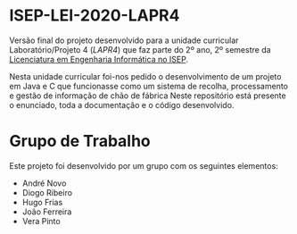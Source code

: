 # ISEP-LEI-2020-LAPR4
 
Versão final do projeto desenvolvido para a unidade curricular	Laboratório/Projeto 4 (_LAPR4_) que faz parte do 2º ano, 2º semestre da [Licenciatura em Engenharia Informática no ISEP](https://www.isep.ipp.pt/Course/Course/26).

Nesta unidade curricular foi-nos pedido o desenvolvimento de um projeto em Java e C que funcionasse como um sistema de recolha, processamento e gestão de informação de chão de fábrica
Neste repositório está presente o enunciado, toda a documentação e o código desenvolvido.

# Grupo de Trabalho

Este projeto foi desenvolvido por um grupo com os seguintes elementos:
- André Novo
- Diogo Ribeiro
- Hugo Frias
- João Ferreira
- Vera Pinto
